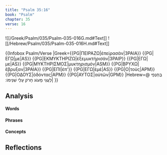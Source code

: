 ```yaml
---
title: "Psalm 35:16"
book: "Psalm"
chapter: 35
verse: 16
---
```

![[/Greek/Psalm/035/Psalm-035-016G.md#Text]]
![[/Hebrew/Psalm/035/Psalm-035-016H.md#Text]]

{{Infobox Psalm/Verse 
|Greek={{PG|ΠΕΙΡΑΖΩ|ἐπείρασάν|3PAIA}} {{PG|ΕΓΩ|με|AS}} {{PG|ΕΚΜΥΚΤΗΡΙΖΩ|ἐξεμυκτήρισάν|3PAIP}} {{PG|ΕΓΩ|με|AS}} {{PG|ΜΥΚΤΗΡΙΣΜΟΣ|μυκτηρισμόν|ASM}} {{PG|ΒΡΥΧΩ|ἔβρυξαν|3PAIA}} {{PG|ΕΠΙ|ἐπ'}} {{PG|ΕΓΩ|ἐμὲ|AS}} {{PG|Ο|τοὺς|APM}} {{PG|ΟΔΟΥΣ|ὀδόντας|APM}} {{PG|ΑΥΤΟΣ|αὐτῶν|GPM}}
|Hebrew=@
בְּחַנְפֵי
לַעֲגֵי
מָעוֹג
חָרֹק
עָלַי
שִׁנֵּימוֹ
׃|
}}

## Analysis

#### Words

#### Phrases

#### Concepts

## Reflections
